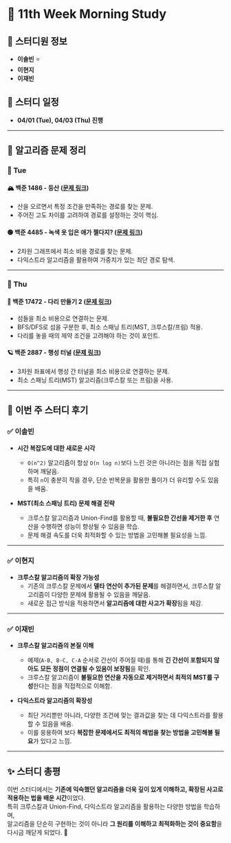 # 📌 11th Week Morning Study  

## 📝 스터디원 정보  
- **이솔빈** ⭐  
- **이현지**  
- **이재빈**  

## 📅 스터디 일정  
- **04/01 (Tue), 04/03 (Thu) 진행**  

---

## 📂 알고리즘 문제 정리  

### **📌 Tue**  
#### 🏔️ 백준 1486 - 등산 ([문제 링크](https://www.acmicpc.net/problem/1486))  
- 산을 오르면서 특정 조건을 만족하는 경로를 찾는 문제.  
- 주어진 고도 차이를 고려하여 경로를 설정하는 것이 핵심.  

#### 🟢 백준 4485 - 녹색 옷 입은 애가 젤다지? ([문제 링크](https://www.acmicpc.net/problem/4485))  
- 2차원 그래프에서 최소 비용 경로를 찾는 문제.  
- 다익스트라 알고리즘을 활용하여 가중치가 있는 최단 경로 탐색.  

---

### **📌 Thu**  
#### 🌉 백준 17472 - 다리 만들기 2 ([문제 링크](https://www.acmicpc.net/problem/17472))  
- 섬들을 최소 비용으로 연결하는 문제.  
- BFS/DFS로 섬을 구분한 후, 최소 스패닝 트리(MST, 크루스칼/프림) 적용.  
- 다리를 놓을 때의 제약 조건을 고려해야 하는 것이 포인트.  

#### 🪐 백준 2887 - 행성 터널 ([문제 링크](https://www.acmicpc.net/problem/2887))  
- 3차원 좌표에서 행성 간 터널을 최소 비용으로 연결하는 문제.  
- 최소 스패닝 트리(MST) 알고리즘(크루스칼 또는 프림)을 사용.  

---

## 📝 이번 주 스터디 후기  

### ✅ **이솔빈**  
- **시간 복잡도에 대한 새로운 시각**  
  - `O(n^2)` 알고리즘이 항상 `O(n log n)`보다 느린 것은 아니라는 점을 직접 실험하며 깨달음.  
  - 특히 `n`이 충분히 작을 경우, 단순 반복문을 활용한 풀이가 더 유리할 수도 있음을 배움.  

- **MST(최소 스패닝 트리) 문제 해결 전략**  
  - 크루스칼 알고리즘과 Union-Find를 활용할 때, **불필요한 간선을 제거한 후** 연산을 수행하면 성능이 향상될 수 있음을 학습.  
  - 문제 해결 속도를 더욱 최적화할 수 있는 방법을 고민해볼 필요성을 느낌.  

---

### ✅ **이현지**  
- **크루스칼 알고리즘의 확장 가능성**  
  - 기존의 크루스칼 문제에서 **델타 연산이 추가된 문제**를 해결하면서, 크루스칼 알고리즘이 다양한 문제에 활용될 수 있음을 깨달음.  
  - 새로운 접근 방식을 적용하면서 **알고리즘에 대한 사고가 확장**됨을 체감.  

---

### ✅ **이재빈**  
- **크루스칼 알고리즘의 본질 이해**  
  - 예제(`A-B, B-C, C-A` 순서로 간선이 주어질 때)를 통해 **긴 간선이 포함되지 않아도 모든 정점이 연결될 수 있음이 보장됨**을 확인.  
  - 크루스칼 알고리즘이 **불필요한 연산을 자동으로 제거하면서 최적의 MST를 구성**한다는 점을 직접적으로 이해함.  

- **다익스트라 알고리즘의 확장성**  
  - 최단 거리뿐만 아니라, 다양한 조건에 맞는 결과값을 찾는 데 다익스트라를 활용할 수 있음을 배움.  
  - 이를 응용하여 보다 **복잡한 문제에서도 최적의 해법을 찾는 방법을 고민해볼 필요**가 있다고 느낌.  

---

## ✨ 스터디 총평  
이번 스터디에서는 **기존에 익숙했던 알고리즘을 더욱 깊이 있게 이해하고, 확장된 사고로 적용하는 법을 배운 시간**이었다.  
특히 크루스칼과 Union-Find, 다익스트라 알고리즘을 활용하는 다양한 방법을 학습하며,  
알고리즘을 단순히 구현하는 것이 아니라 **그 원리를 이해하고 최적화하는 것이 중요함**을 다시금 깨닫게 되었다. 🚀  